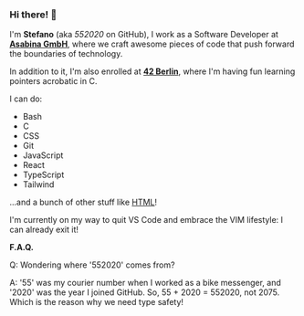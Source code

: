 ### Hi there! 👋

I'm **Stefano** (aka _552020_ on GitHub), I work as a Software Developer at **[Asabina GmbH](https://www.asabina.de/)**, where we craft awesome pieces of code that push forward the boundaries of technology.

In addition to it, I'm also enrolled at **[42 Berlin](https://42berlin.de)**, where I'm having fun learning pointers acrobatic in C.

I can do:

- Bash
- C
- CSS
- Git
- JavaScript
- React
- TypeScript
- Tailwind

...and a bunch of other stuff like [HTML](https://www.youtube.com/watch?v=Gj5Q-x3OrWo)!

I'm currently on my way to quit VS Code and embrace the VIM lifestyle: I can already exit it!

**F.A.Q.**

Q: Wondering where '552020' comes from?

A: '55' was my courier number when I worked as a bike messenger, and '2020' was the year I joined GitHub. So, 55 + 2020 = 552020, not 2075. Which is the reason why we need type safety!

<!-- ## Hi there, I'm Stefano 👋

I work as a Software Developer at **[Asabina GmbH](https://www.asabina.de/)**, where we craft awesome pieces of software.

Besides that I'm enrolled at **[42 Berlin](https://42berlin.de)** where I have fun learning to move pointers around in C.

I can do:

- Bash
- C
- CSS
- Git
- Javascript
- React
- Typescript
- Tailwind

and a bunch of other stuff like [HTML](https://www.youtube.com/watch?v=Gj5Q-x3OrWo)! -->

<!-- Did you check the new `<dialog>` tag?! -->

<!-- On my way to quit VS Code and embrace the VIM lifestyle: I can already exit it. -->

<!-- <img alt="Visual Studio Code" width="26px" src="https://raw.githubusercontent.com/github/explore/main/topics/visual-studio-code/visual-studio-code.png"/> -->

<!-- ### Languages and Tools: -->

<!-- <img align="left" alt="Visual Studio Code" width="26px" src="https://raw.githubusercontent.com/github/explore/main/topics/visual-studio-code/visual-studio-code.png" />
[<img align="left" alt="HTML5" width="26px" src="https://raw.githubusercontent.com/github/explore/main/topics/html/html.png" />]
[<img align="left" alt="CSS3" width="26px" src="https://raw.githubusercontent.com/github/explore/main/topics/css/css.png" />]
[<img align="left" alt="JavaScript" width="26px" src="https://raw.githubusercontent.com/github/explore/main/topics/javascript/javascript.png" />]
[<img align="left" alt="React" width="26px" src="https://raw.githubusercontent.com/github/explore/main/topics/react/react.png" />]
[<img align="left" alt="Node.js" width="26px" src="https://raw.githubusercontent.com/github/explore/main/topics/nodejs/nodejs.png" />]
[<img align="left" alt="Python" width="26px" src="https://raw.githubusercontent.com/github/explore/main/topics/python/python.png" />]
[<img align="left" alt="Django" width="26px" src="https://raw.githubusercontent.com/github/explore/main/topics/django/django.png" />]
[<img align="left" alt="Git" width="26px" src="https://raw.githubusercontent.com/github/explore/main/topics/git/git.png" />]
[<img align="left" alt="GitHub" width="26px" src="https://raw.githubusercontent.com/github/explore/main/topics/github/github.png" />]
[<img align="left" alt="Terminal" width="26px" src="https://raw.githubusercontent.com/github/explore/main/topics/terminal/terminal.png" />] -->

<!-- [![Your Name's GitHub stats](https://github-readme-stats.vercel.app/api?username=yourusername&show_icons=true&theme=tokyonight)](https://github.com/yourusername/github-readme-stats) -->
<!-- ### 📕 Latest Blog Posts -->

<!-- BLOG-POST-LIST:START -->

<!-- - [Your Blog Post 1](#)
- [Your Blog Post 2](#)
- [Your Blog Post 3](#) -->
<!-- BLOG-POST-LIST:END -->
<!-- ### 📺 Latest YouTube Videos -->
<!-- YOUTUBE:START -->
<!--
- [Your YouTube Video 1](#)
- [Your YouTube Video 2](#) -->
<!-- YOUTUBE:END -->
<!-- ### 📚 Latest Projects -->

<!-- PROJECTS:START -->

<!-- - [Your Project 1](#)
- [Your Project 2](#) -->
<!-- PROJECTS:END -->
<!-- <details>
  <summary>:zap: Recent GitHub Activity</summary> -->

<!--START_SECTION:activity-->
<!-- 1. Your Recent Activity 1
1. Your Recent Activity 2 -->
<!--END_SECTION:activity-->

<!-- </details>

<details>
  <summary>:zap: GitHub Stats</summary>

  <img align="left" alt="Your Name's GitHub Stats" src="https://github-readme-stats.yourusername.vercel.app/api?username=yourusername&show_icons=true&hide_border=true" />

</details>
